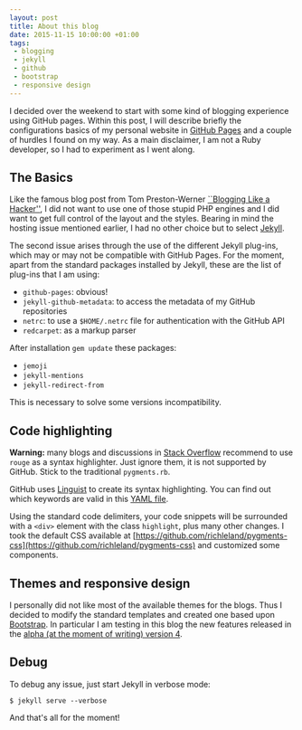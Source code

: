 ```yaml
---
layout: post
title: About this blog
date: 2015-11-15 10:00:00 +01:00
tags:
 - blogging
 - jekyll
 - github
 - bootstrap
 - responsive design
---
```


I decided over the weekend to start with some kind of blogging experience using GitHub pages. Within this post, I will describe briefly the configurations basics of my personal website in [GitHub Pages](https://pages.github.com/) and a couple of hurdles I found on my way. As a main disclaimer, I am not a Ruby developer, so I had to experiment as I went along.

## The Basics

Like the famous blog post from Tom Preston-Werner [``Blogging Like a Hacker''](http://tom.preston-werner.com/2008/11/17/blogging-like-a-hacker.html), I did not want to use one of those stupid PHP engines and I did want to get full control of the layout and the styles. Bearing in mind the hosting issue mentioned earlier, I had no other choice but to select [Jekyll](http://jekyllrb.com/).

The second issue arises through the use of the different Jekyll plug-ins, which may or may not be compatible with GitHub Pages. For the moment, apart from the standard packages installed by Jekyll, these are the list of plug-ins that I am using:

- `github-pages`: obvious!
- `jekyll-github-metadata`: to access the metadata of my GitHub repositories
- `netrc`: to use a `$HOME/.netrc` file for authentication with the GitHub API
- `redcarpet`: as a markup parser

After installation `gem update` these packages:

- `jemoji`
- `jekyll-mentions`
- `jekyll-redirect-from`

This is necessary to solve some versions incompatibility.

## Code highlighting

<div class="alert alert-warning" role="alert">
  <strong>Warning:</strong> many blogs and discussions in <a href="https://stackoverflow.com/">Stack Overflow</a> recommend to use <code>rouge</code> as a syntax highlighter. Just ignore them, it is not supported by GitHub. Stick to the traditional <code>pygments.rb</code>.
</div>

GitHub uses [Linguist](https://github.com/github/linguist) to create its syntax highlighting. You can find out which keywords are valid in this [YAML file](https://github.com/github/linguist/blob/master/lib/linguist/languages.yml).

Using the standard code delimiters, your code snippets will be surrounded with a `<div>` element with the class `highlight`, plus many other changes. I took the  default CSS available at [https://github.com/richleland/pygments-css](https://github.com/richleland/pygments-css) and customized some components.

## Themes and responsive design

I personally did not like most of the available themes for the blogs. Thus I decided to modify the standard templates and created one based upon [Bootstrap](http://getbootstrap.com/). In particular I am testing in this blog the new features released in the [alpha (at the moment of writing) version 4](http://v4-alpha.getbootstrap.com/).

## Debug

To debug any issue, just start Jekyll in verbose mode:

~~~console
$ jekyll serve --verbose
~~~

And that's all for the moment!
